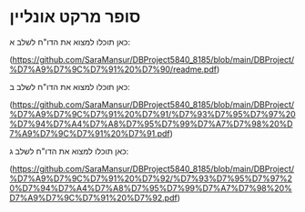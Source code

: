 # סופר מרקט אונליין

כאן תוכלו למצוא את הדו"ח לשלב א:

(https://github.com/SaraMansur/DBProject5840_8185/blob/main/DBProject/%D7%A9%D7%9C%D7%91%20%D7%90/readme.pdf)

כאן תוכלו למצוא את הדו"ח לשלב ב:

(https://github.com/SaraMansur/DBProject5840_8185/blob/main/DBProject/%D7%A9%D7%9C%D7%91%20%D7%91/%D7%93%D7%95%D7%97%20%D7%94%D7%A4%D7%A8%D7%95%D7%99%D7%A7%D7%98%20%D7%A9%D7%9C%D7%91%20%D7%91.pdf)

כאן תוכלו למצוא את הדו"ח לשלב ג:

(https://github.com/SaraMansur/DBProject5840_8185/blob/main/DBProject/%D7%A9%D7%9C%D7%91%20%D7%92/%D7%93%D7%95%D7%97%20%D7%94%D7%A4%D7%A8%D7%95%D7%99%D7%A7%D7%98%20%D7%A9%D7%9C%D7%91%20%D7%92.pdf)


